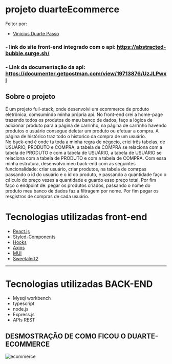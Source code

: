 # projeto duarteEcommerce

Feitor por: 
- [Vinicius Duarte Passo](https://github.com/ViniciusDuarte17)

### -  link do site front-end integrado com o api: https://abstracted-bubble.surge.sh/
### - Link da documentação da api:  https://documenter.getpostman.com/view/19713876/UzJLPwxi

## Sobre o projeto
É um projeto full-stack, onde desenvolvi um ecommerce de produto eletrônica, comsumindo minha própria api. No front-end crei a home-page trazendo todos os produtos do meu banco de dados, faço a lógica de adicionar produto para a página de carrinho, na página de carrinho havendo produtos o usuário consegue deletar  um produto ou efetuar a compra. A página de histórico traz todo o historico da compra de um usuário.
<br/>
No back-end é onde ta toda a minha regra de négocio, criei três tabelas, de USUÁRIO, PRODUTO e COMPRA, a tabela de COMPRA se relaciona com a tabela de PRODUTO e com a tabela de USUÁRIO, a tabela de USUÁRIO se relaciona com a tabela de PRODUTO e com a tabela de COMPRA. Com essa minha estrutura, desenvolvo meu back-end com as seguintes funcionalidade: criar usuário, criar produtos, na tabela de comrpas passando o id do usuário e o id do produto, e passando a quantidade faço o cálculo do preço vezes a quantidade e guardo esso preço total. Por fim faço o endpoint de: pegar os produtos criados, passando o nome do produto meu banco de dados faz a filtragem por nome. Por fim pegar os resgistros de compras de cada usuário.
<br/>


# Tecnologias utilizadas front-end
- [React.js](https://pt-br.reactjs.org/docs/getting-started.html)
- [Styled-Components](https://styled-components.com/docs)
- [Hooks](https://pt-br.reactjs.org/docs/hooks-intro.html)
- [Axios](https://axios-http.com/ptbr/docs/intro)
- [MUI](https://mui.com/pt/)
- [Sweetalert2](https://sweetalert2.github.io)

<hr/>

# Tecnologias utilizadas BACK-END
 - Mysql workbench  
 - typescript
 - node.js
 - Express.js
 - APIs REST


## DESMOSTRAÇÃO DE COMO FICOU O DUARTE-ECOMMERCE
![ecommerce](https://user-images.githubusercontent.com/92999708/179429890-e93506e4-b44d-41ef-aa3c-740c0c06da94.gif)
